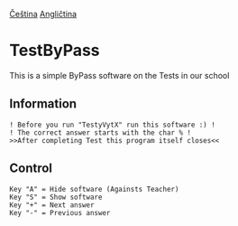 [Čeština](https://github.com/zgruza/TestByPass_/blob/master/readme.cs.md) [Angličtina](https://github.com/zgruza/TestByPass_/blob/master/readme.md)
# TestByPass
This is a simple ByPass software on the Tests in our school

## Information
```
! Before you run "TestyVytX" run this software :) !
! The correct answer starts with the char % !
>>After completing Test this program itself closes<<
```

## Control
```
Key "A" = Hide software (Againsts Teacher)
Key "S" = Show software
Key "+" = Next answer
Key "-" = Previous answer
```
